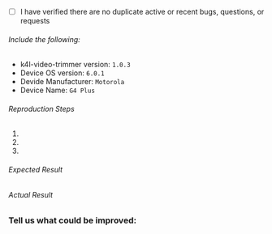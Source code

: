 - [ ] I have verified there are no duplicate active or recent bugs, questions, or requests

###### Include the following:
 - k4l-video-trimmer version: `1.0.3`
 - Device OS version: `6.0.1`
 - Devide Manufacturer: `Motorola`
 - Device Name: `G4 Plus`
 
###### Reproduction Steps
 1.
 2.
 3.

###### Expected Result

###### Actual Result

### Tell us what could be improved:
